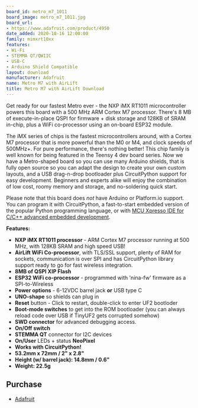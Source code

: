 ```yaml
---
board_id: metro_m7_1011
board_image: metro_m7_1011.jpg
board_url:
- https://www.adafruit.com/product/4950
date_added: 2020-10-16 12:00:00
family: mimxrt10xx
features:
- Wi-Fi
- STEMMA QT/QWIIC
- USB-C
- Arduino Shield Compatible
layout: download
manufacturer: Adafruit
name: Metro M7 with AirLift
title: Metro M7 with AirLift Download
---
```


Get ready for our fastest Metro ever - the NXP iMX RT1011 microcontroller powers this board with a 500 MHz ARM Cortex M7 processor. There's 8 MB of execute-in-place QSPI for firmware + disk storage and 128KB of SRAM in-chip, plus a WiFi co-processor using an on-board ESP32 module.

The iMX series of chips is the fastest microcontrollers around, with a Cortex M7 processor that is more powerful than the M0 or M4, and clock speeds of 500MHz+. For pure performance, there's nothing better! This chip family is well known for being featured in the Teensy 4 dev board series. Now we have a Metro-shaped board so you can use many Arduino shields, that is fully open source so you can adapt the design to create your own custom layouts, and a USB drag-n-drop bootloader plus CircuitPython support for easy development. Beginners and experts alike will enjoy the combination of low cost, roomy memory and storage, and no-soldering quick start.

Please note that this board does *not* have Arduino or Platform.io support. You can program it with CircuitPython, a fast-to-start embedded version of the popular Python programming language, or with [MCU Xpresso IDE for C/C++ advanced embedded development](https://www.nxp.com/design/software/development-software/mcuxpresso-software-and-tools-/mcuxpresso-integrated-development-environment-ide:MCUXpresso-IDE).

**Features:**

- **NXP iMX RT1011 processor** - ARM Cortex M7 processor running at 500 MHz, with 128KB SRAM and high speed USB!
- **AirLift WiFi Co-processor**, with TLS/SSL support, plenty of RAM for sockets, communication is over SPI and has CircuitPython library support ready to go for fast wireless integration.
- **8MB of QSPI XIP Flash**
- **ESP32 WiFi co-processor** - programmed with 'nina-fw' firmware as a SPI-to-Wireless
- **Power options** - 6-12VDC barrel jack **or** USB type C
- **UNO-shape** so shields can plug in
- **Reset** button - Click to restart, double-click to enter UF2 bootloder
- **Boot-mode switches** to get into the ROM bootloader (you can always reload code over USB if TinyUF2 gets corrupted somehow)
- **SWD connector** for advanced debugging access.
- **On/Off switch**
- **STEMMA QT** connector for I2C devices
- **On/User** LEDs + status **NeoPixel**
- **Works with CircuitPython!**
- **53.2mm x 72mm / 2" x 2.8"**
- **Height (w/ barrel jack): 14.8mm / 0.6"**
- **Weight: 22.5g**

## Purchase

* [Adafruit](https://www.adafruit.com/product/4950)
